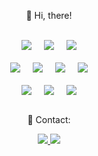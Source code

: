 <div align="center">
  <div style="text-align: center;">
    <p>👋 Hi, there!</p><br/>
    <!-- Front-end logos -->
    <div style="display: flex; justify-content: center; align-items: center;">
      <!-- JavaScript -->
      <img src="https://img.shields.io/badge/JavaScript-F7DF1E?style=flat&logo=JavaScript&logoColor=white" style="margin: 0 10px;"/>
      <!-- TypeScript -->
      <img src="https://img.shields.io/badge/TypeScript-3178C6?style=flat&logo=TypeScript&logoColor=white" style="margin: 0 10px;"/>
      <!-- Spring -->
      <img src="https://img.shields.io/badge/Spring-6DB33F?style=flat&logo=Spring&logoColor=white" style="margin: 0 10px;"/>
    </div>
  </div>
  
  <div style="text-align: center; margin-top: 20px;">
    <div style="display: flex; justify-content: center; align-items: center;">
      <!-- Database logos -->
      <!-- MySQL -->
      <img src="https://img.shields.io/badge/MySQL-4479A1?style=flat&logo=MySQL&logoColor=white" style="margin: 0 10px;"/>
      <!-- MongoDB -->
      <img src="https://img.shields.io/badge/MongoDB-47A248?style=flat&logo=MongoDB&logoColor=white" style="margin: 0 10px;"/>
      <!-- DevOps logos -->
      <!-- AWS -->
      <img src="https://img.shields.io/badge/Amazon_AWS-232F3E?style=flat&logo=amazon aws&logoColor=white" style="margin: 0 10px;"/>
      <!-- Docker -->
      <img src="https://img.shields.io/badge/Docker-2496ED?style=flat&logo=Docker&logoColor=white" style="margin: 0 10px;"/>
    </div>
</div>

  <!-- Tools logos -->
  <div style="text-align: center; margin-top: 20px;">
    <div style="display: flex; justify-content: center; align-items: center;">
      <!-- GitHub -->
      <img src="https://img.shields.io/badge/GitHub-181717?style=flat&logo=GitHub&logoColor=white" style="margin: 0 10px;"/>
      <!-- Figma -->
      <img src="https://img.shields.io/badge/Figma-F24E1E?style=flat&logo=Figma&logoColor=white" style="margin: 0 10px;"/>
      <!-- Notion -->
      <img src="https://img.shields.io/badge/Notion-000000?style=flat&logo=Notion&logoColor=white" style="margin: 0 10px;"/>
    </div>
  </div>

  <!-- Contact -->
  <br>
  <p>📧 Contact: </p>
  <div style="text-align: center;">
    <a href="mailto:mjy6088@gmail.com">
      <img src="https://img.shields.io/badge/Gmail-d14836?style=flat&logo=Gmail&logoColor=white&link=mailto:mjy6088@gmail.com"/>
    </a>
    <a href="https://munidev.tistory.com/">
      <img src="https://img.shields.io/badge/Tistory-000000?style=flat&logo=Tistory&logoColor=white"/>
    </a>
  </div>
</div>

